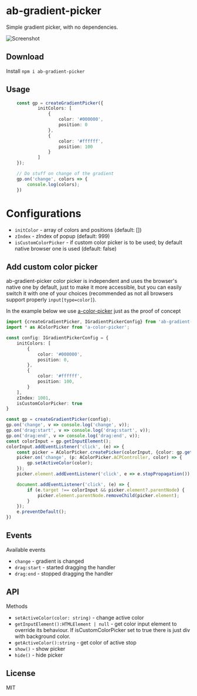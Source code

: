 # ab-gradient-picker

Simple gradient picker, with no dependencies.

![Screenshot](https://iili.io/3sxIs4.png)

## Download

Install `npm i ab-gradient-picker`





## Usage

```ts
    const gp = createGradientPicker({
            initColors: [
                {
                    color: '#000000',
                    position: 0        
                },
                {
                    color: '#ffffff',
                    position: 100        
                }
            ]       
    });

    // Do stuff on change of the gradient
    gp.on('change', colors => {
        console.log(colors);
    })
```





# Configurations

* `initColor` - array of colors and positions (default: [])
* `zIndex` - zIndex of popup (default: 999)
* `isCustomColorPicker` - if custom color picker is to be used; by default native browser one is used (default: false)




## Add custom color picker

ab-gradient-picker color picker is independent and uses the browser's native one by default, just to make it more accessible, but you can easily switch it with one of your choices (recommended as not all browsers support properly `input[type=color]`).

In the example below we use [a-color-picker](https://narsenico.github.io/a-color-picker/) just as the proof of concept

```ts
import {createGradientPicker, IGradientPickerConfig} from 'ab-gradient-picker';
import * as AColorPicker from 'a-color-picker';

const config: IGradientPickerConfig = {
    initColors: [
        {
            color: '#000000',
            position: 0,
        },
        {
            color: '#ffffff',
            position: 100,
        }
    ],
    zIndex: 1001,
    isCustomColorPicker: true
}

const gp = createGradientPicker(config);
gp.on('change', v => console.log('change', v));
gp.on('drag:start', v => console.log('drag:start', v));
gp.on('drag:end', v => console.log('drag:end', v));
const colorInput = gp.getInputElement();
colorInput.addEventListener('click', (e) => {
    const picker = AColorPicker.createPicker(colorInput, {color: gp.getActiveColor()});
    picker.on('change', (p: AColorPicker.ACPController, color) => {
        gp.setActiveColor(color);
    });
    picker.element.addEventListener('click', e => e.stopPropagation());

    document.addEventListener('click', (e) => {
        if (e.target !== colorInput && picker.element?.parentNode) {
            picker.element.parentNode.removeChild(picker.element);
        }
    });
    e.preventDefault();
})


```


## Events

Available events

* `change` - gradient is changed
* `drag:start` - started dragging the handler
* `drag:end` - stopped dragging the handler

## API

Methods

* `setActiveColor(color: string)` - change active color
* `getInputElement():HTMLElement | null` - get color input element to override its behaviour. If isCustomColorPicker set to true there is just div with background color. 
* `getActiveColor():string` - get color of active stop
* `show()` - show picker
* `hide()` - hide picker
## License

MIT
